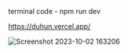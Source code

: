 terminal code - npm run dev

https://duhun.vercel.app/

![Screenshot 2023-10-02 163206](https://github.com/IT21284816/Portfolio-Website/assets/99232799/45d41767-aeb5-4f9c-9947-4b2f584fd415)

